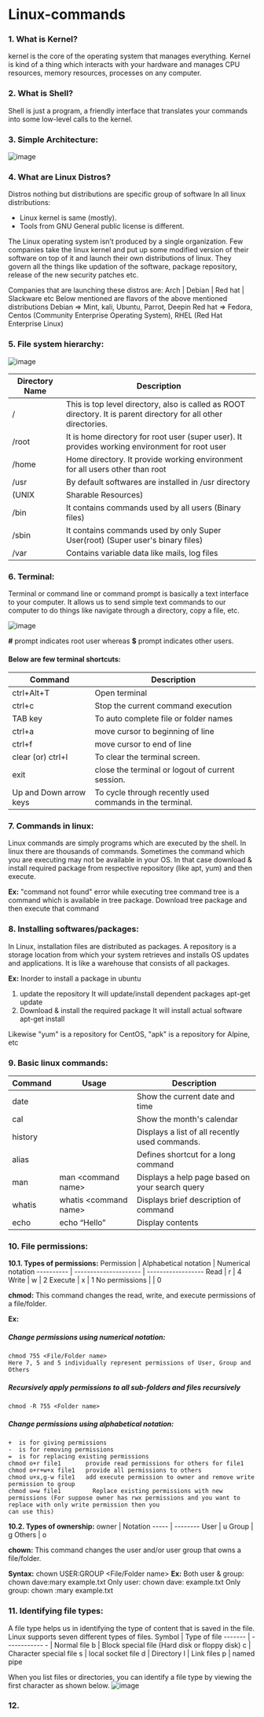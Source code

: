 # Linux-commands
### 1. What is Kernel?
kernel is the core of the operating system that manages everything. Kernel is kind of a thing which interacts with your hardware and manages CPU resources, memory resources, processes on any computer.

### 2. What is Shell?
Shell is just a program, a friendly interface that translates your commands into some low-level calls to the kernel.

### 3. Simple Architecture:
![image](https://user-images.githubusercontent.com/43535914/126981748-d943ccd4-f290-4a13-a276-2fe6d7639650.png)

### 4. What are Linux Distros?
Distros nothing but distributions are specific group of software
In all linux distributions:
* Linux kernel is same (mostly). 
* Tools from GNU General public license is different.

The Linux operating system isn’t produced by a single organization. Few companies take the linux kernel and put up some modified version of their software on top of it and launch their own distributions of linux. They govern all the things like updation of the software, package repository, release of the new security patches etc.

Companies that are launching these distros are: Arch | Debian | Red hat | Slackware etc
Below mentioned are flavors of the above mentioned distributions
Debian	=>	Mint, kali, Ubuntu, Parrot, Deepin 
Red hat	=> 	Fedora, Centos (Community Enterprise Operating System), RHEL (Red Hat Enterprise Linux) 

### 5. File system hierarchy:
![image](https://user-images.githubusercontent.com/43535914/126982674-6caefcf4-bd46-4ee3-a702-09f86d7ebd7d.png)

Directory Name | Description
-------------- | --------------
/ | This is top level directory, also is called as ROOT directory. It is parent directory for all other directories.
/root | It is home directory for root user (super user). It provides working environment for root user 
/home |	Home directory. It provide working environment for all users other than root
/usr | By default softwares are installed in /usr directory 
(UNIX | Sharable Resources) 
/bin | It contains commands used by all users (Binary files)
/sbin | It contains commands used by only Super User(root) (Super user's binary files)
/var | Contains variable data like mails, log files

### 6. Terminal:
Terminal or command line or command prompt is basically a text interface to your computer. It allows us to send simple text commands to our computer to do things like navigate through a directory, copy a file, etc.

![image](https://user-images.githubusercontent.com/43535914/126983919-41650416-3a27-4641-ba95-7c725a9ebe24.png)

**\#** prompt indicates root user whereas **$** prompt indicates other users.

#### Below are few terminal shortcuts:
Command | Description
------- | --------------
ctrl+Alt+T |	Open terminal
ctrl+c | Stop the current command execution
TAB key |	To auto complete file or folder names
ctrl+a	| move cursor to beginning of line
ctrl+f	| move cursor to end of line
clear (or) ctrl+l	| To clear the terminal screen.
exit | close the terminal or logout of current session.
Up and Down arrow keys | To cycle through recently used commands in the terminal.

### 7. Commands in linux:
Linux commands are simply programs which are executed by the shell. In linux there are thousands of commands. Sometimes the command which you are executing may not be available in your OS. In that case download & install required package from respective repository (like apt, yum) and then execute.

**Ex:**
"command not found" error while executing tree command
tree is a command which is available in tree package. Download tree package and then execute that command

### 8. Installing softwares/packages:
In Linux, installation files are distributed as packages. A repository is a storage location from which your system retrieves and installs OS updates and applications. It is like a warehouse that consists of all packages.

**Ex:** Inorder to install a package in ubuntu
1. update the repository			                It will update/install dependent packages   apt-get update                    
2. Download & install the required package		It will install actual software             apt-get install <package-name>

Likewise "yum" is a repository for CentOS, "apk" is a repository for Alpine, etc
  
### 9.  Basic linux commands:
Command | Usage | Description
------- | ----- | ------------
date |  | Show the current date and time
cal	|	 | Show the month's calendar
history |	 | Displays a list of all recently used commands.
alias	|  | Defines shortcut for a long command
man	| man \<command name\> |	Displays a help page based on your search query
whatis |	whatis \<command name\> |	Displays brief description of command
echo	| echo “Hello” |	Display contents

### 10. File permissions:
**10.1. Types of permissions:**
Permission | Alphabetical notation | Numerical notation
---------- | --------------------- | ------------------
Read |	r |	4
Write	| w	| 2
Execute	| x	| 1
No permissions |  | 0   

**chmod:** This command changes the read, write, and execute permissions of a file/folder.

**Ex:**
##### Change permissions using numerical notation:
    chmod 755 <File/Folder name>
    Here 7, 5 and 5 individually represent permissions of User, Group and Others

##### Recursively apply permissions to all sub-folders and files recursively
    chmod -R 755 <Folder name>

##### Change permissions using alphabetical notation:
    +  is for giving permissions
    -  is for removing permissions
    =  is for replacing existing permissions
    chmod o+r file1       provide read permissions for others for file1
    chmod o+r+w+x file1	  provide all permissions to others
    chmod u+x,g-w file1	  add execute permission to owner and remove write permission to group
    chmod u=w file1		    Replace existing permissions with new permissions (For suppose owner has rwx permissions and you want to replace with only write permission then you                             can use this)
  
**10.2. Types of ownership:** 
owner | Notation
----- | --------
User | u
Group | g
Others | o

**chown:** This command changes the user and/or user group that owns a file/folder.

**Syntax:**  chown USER:GROUP <File/Folder name>
**Ex:**
    Both user & group:   chown dave:mary example.txt
    Only user:           chown dave: example.txt
    Only group:          chown :mary example.txt
  
### 11. Identifying file types:
A file type helps us in identifying the type of content that is saved in the file. Linux supports seven different types of files. 
Symbol	| Type of file
------- | ------------
\-	| Normal file
b	| Block special file (Hard disk or floppy disk)
c	| Character special file
s | local socket file
d	| Directory
l	| Link files
p | named pipe
  
When you list files or directories, you can identify a file type by viewing the first character as shown below.
![image](https://user-images.githubusercontent.com/43535914/126990264-4d9aecf8-0caa-434e-b436-b1fb07e52752.png)

  
### 12. 
  
  
